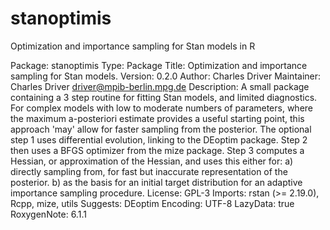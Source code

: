 # stanoptimis
Optimization and importance sampling for Stan models in R

Package: stanoptimis
Type: Package
Title: Optimization and importance sampling for Stan models.
Version: 0.2.0
Author: Charles Driver
Maintainer: Charles Driver <driver@mpib-berlin.mpg.de>
Description: A small package containing a 3 step routine for fitting Stan models, and limited diagnostics. For complex models with low to moderate numbers of parameters, where the maximum a-posteriori estimate provides a useful starting point, this approach 'may' allow for faster sampling from the posterior. The optional step 1 uses differential evolution, linking to the DEoptim package. Step 2 then uses a BFGS optimizer from the mize package. Step 3 computes a Hessian, or approximation of the Hessian, and uses this either for:     a) directly sampling from, for fast but inaccurate representation of the posterior.    b) as the basis for an initial target distribution for an adaptive importance sampling procedure.
License: GPL-3
Imports:
    rstan (>= 2.19.0),
    Rcpp,
    mize,
    utils
Suggests:
    DEoptim
Encoding: UTF-8
LazyData: true
RoxygenNote: 6.1.1
